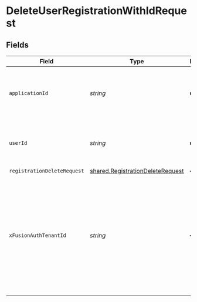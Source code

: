 # DeleteUserRegistrationWithIdRequest


## Fields

| Field                                                                                                                                              | Type                                                                                                                                               | Required                                                                                                                                           | Description                                                                                                                                        |
| -------------------------------------------------------------------------------------------------------------------------------------------------- | -------------------------------------------------------------------------------------------------------------------------------------------------- | -------------------------------------------------------------------------------------------------------------------------------------------------- | -------------------------------------------------------------------------------------------------------------------------------------------------- |
| `applicationId`                                                                                                                                    | *string*                                                                                                                                           | :heavy_check_mark:                                                                                                                                 | The Id of the application to remove the registration for.                                                                                          |
| `userId`                                                                                                                                           | *string*                                                                                                                                           | :heavy_check_mark:                                                                                                                                 | The Id of the user whose registration is being deleted.                                                                                            |
| `registrationDeleteRequest`                                                                                                                        | [shared.RegistrationDeleteRequest](../../models/shared/registrationdeleterequest.md)                                                               | :heavy_minus_sign:                                                                                                                                 | N/A                                                                                                                                                |
| `xFusionAuthTenantId`                                                                                                                              | *string*                                                                                                                                           | :heavy_minus_sign:                                                                                                                                 | The unique Id of the tenant used to scope this API request. Only required when there is more than one tenant and the API key is not tenant-scoped. |